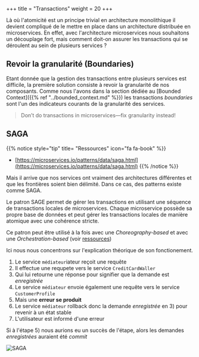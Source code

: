 +++
title = "Transactions"
weight = 20
+++

Là où l'atomicité est un principe trivial en architecture monolithique il devient compliqué de le mettre en place dans un architecture distribuée en microservices. En effet, avec l'architecture microservices nous souhaitons un découplage fort, mais comment doit-on assurer les transactions qui se déroulent au sein de plusieurs services ?

## Revoir la granularité (Boundaries)
Etant donnée que la gestion des transactions entre plusieurs services est difficile, la première solution consiste à revoir la granularité de nos composants. Comme nous l'avons dans la section dédiée au [Bounded Context]({{% ref "../bounded_context.md" %}}) les transactions *boundaries* sont l'un des indicateurs courants de la granularité des services.

> Don’t do transactions in microservices—fix granularity instead!

## SAGA
{{% notice style="tip" title= "Ressources" icon="fa fa-book" %}}
- [https://microservices.io/patterns/data/saga.html](https://microservices.io/patterns/data/saga.html)
{{% /notice %}} 

Mais il arrive que nos services ont vraiment des architectures différentes et que les frontières soient bien délimité. Dans ce cas, des patterns existe comme SAGA.

Le patron SAGE permet de gérer les transactions en utilisant une séquence de transactions locales de microservices. Chaque microservice possède sa propre base de données et peut gérer les transactions locales de manière atomique avec une cohérence stricte.

Ce patron peut être utilisé à la fois avec une *Choreography-based* et avec une *Orchestration-based* (voir [ressources](https://microservices.io/patterns/data/saga.html))

Ici nous nous concentrons sur l'explication théorique de son fonctionement. 
1) Le service `médiateur`iateur reçoit une requête
2) Il effectue une requpete vers le service `CreditCardWaller`
3) Qui lui retourne une réponse pour signifier que la demande est *enregistrée*
4) Le service `médiateur` envoie également une requête vers le service `CustomerProfile`
5) Mais une **erreur se produit**
6) Le service `médiateur` rollback donc la demande *enregistrée* en 3) pour revenir à un état stable
7) L'utilisateur est informé d'une erreur

Si à l'étape 5) nous aurions eu un succès de l'étape, alors les demandes *enregistrées* auraient été *commit*

![SAGA](../images/SAGA.png?width=35pc)